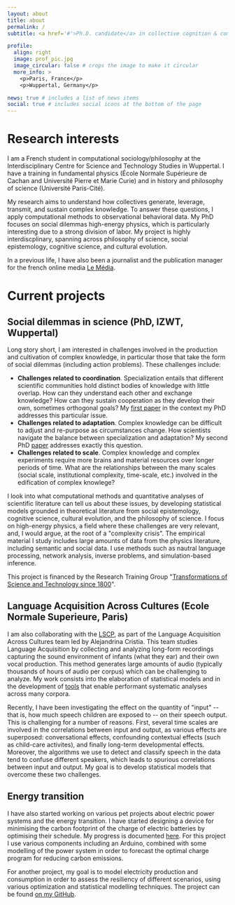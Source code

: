 ```yaml
---
layout: about
title: about
permalink: /
subtitle: <a href='#'>Ph.D. candidate</a> in collective cognition & computational social science.

profile:
  align: right
  image: prof_pic.jpg
  image_circular: false # crops the image to make it circular
  more_info: >
    <p>Paris, France</p>
    <p>Wuppertal, Germany</p>

news: true # includes a list of news items
social: true # includes social icons at the bottom of the page
---
```



Research interests
==================

I am a French student in computational sociology/philosophy at the Interdisciplinary Centre for Science and Technology Studies in Wuppertal. I have a training in fundamental physics (École Normale Supérieure de Cachan and Université Pierre et Marie Curie) and in history and philosophy of science (Université Paris-Cité).

My research aims to understand how collectives generate, leverage, transmit, and sustain complex knowledge. To answer these questions, I apply computational methods to observational behavioral data. My PhD focuses on social dilemmas high-energy physics, which is particularly interesting due to a strong division of labor. My project is highly interdiscplinary, spanning across philosophy of science, social epistemology, cognitive science, and cultural evolution. 

In a previous life, I have also been a journalist and the publication manager for the french online media [Le Média](https://lemediatv.fr>).

Current projects
================

Social dilemmas in science (PhD, IZWT, Wuppertal)
-------------------------------------------------------------------------------------------------

Long story short, I am interested in challenges involved in the production and cultivation of complex knowledge, in particular those that take the form of social dilemmas (including action problems). These challenges include:

 - **Challenges related to coordination**. Specialization entails that different scientific communities hold distinct bodies of knowledge with little overlap. How can they understand each other and exchange knowledge? How can they sustain cooperation as they develop their own, sometimes orthogonal goals? My <a href="https://direct.mit.edu/qss/article/doi/10.1162/qss_a_00262/117340/How-research-programs-come-apart-the-example-of">first paper</a> in the context my PhD addresses this particular issue. 
 - **Challenges related to adaptation**. Complex knowledge can be difficult to adjust and re-purpose as circumstances change. How scientists navigate the balance between specialization and adaptation? My second PhD <a href="https://epjdatascience.springeropen.com/articles/10.1140/epjds/s13688-024-00516-8">paper</a> addresses exactly this question.
 - **Challenges related to scale**. Complex knowledge and complex experiments require more brains and material resources over longer periods of time. What are the relationships between the many scales (social scale, institutional complexity, time-scale, etc.) involved in the edification of complex knowlege?

I look into what computational methods and quantitative analyses of scientific literature can tell us about these issues, by developing statistical models grounded in theoretical literature from social epistemology, cognitive science, cultural evolution, and the philosophy of science. I focus on high-energy physics, a field where these challenges are very relevant, and, I would argue, at the root of a "complexity crisis". The empirical material I study includes large amounts of data from the physics literature, including semantic and social data. I use methods such as nautral language processing, network analysis, inverse problems, and simulation-based inference.
 
This project is financed by the Research Training Group "<a href="https://grk2696.de/">Transformations of Science and Technology since 1800</a>".

  
Language Acquisition Across Cultures (Ecole Normale Superieure, Paris)
----------------------------------------------------------------------

I am also collaborating with the <a href="https://lscp.dec.ens.fr/en">LSCP</a>, as part of the Language Acquisition Across Cultures team led by Alejandrina Cristia. This team studies Language Acquisition by collecting and analyzing long-form recordings capturing the sound environment of infants (what they ear) and their own vocal production.
This method generates large amounts of audio (typically thousands of hours of audio per corpus) which can be challenging to analyze. My work consists into the elaboration of statistical models and in the development of <a href="https://github.com/LAAC-LSCP/ChildProject">tools</a> that enable performant systematic analyses across many corpora.

Recently, I have been investigating the effect on the quantity of "input" -- that is, how much speech children are exposed to -- on their speech output. This is challenging for a number of reasons. First, several time scales are involved in the correlations between input and output, as various effects are superposed: conversational effects, confounding contextual effects (such as child-care activites), and finally long-term developmental effects. Moreover, the algorithms we use to detect and classify speech in the data tend to confuse different speakers, which leads to spurious correlations between input and output. My goal is to develop statistical models that overcome these two challenges.

Energy transition
-----------------

I have also started working on various pet projects about electric power systems and the energy transition.
I have started designing a device for minimising the carbon footprint of the charge of electric batteries by optimising their schedule. My progress is documented <a href="/battery-charge">here</a>. For this project I use various components including an Arduino, combined with some modelling of the power system in order to forecast the optimal charge program for reducing carbon emissions.

For another project, my goal is to model electricity production and consumption in order to assess the resiliency of different scenarios, using various optimization and statistical modelling techniques.
The project can be found [on my GitHub](https://github.com/lucasgautheron/scenarios-rte-simulation). 
